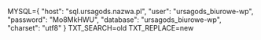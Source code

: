 MYSQL={
  "host": "sql.ursagods.nazwa.pl",
  "user": "ursagods_biurowe-wp",
  "password": "Mo8MkHWU",
  "database": "ursagods_biurowe-wp",
  "charset": "utf8"
}
TXT_SEARCH=old
TXT_REPLACE=new

